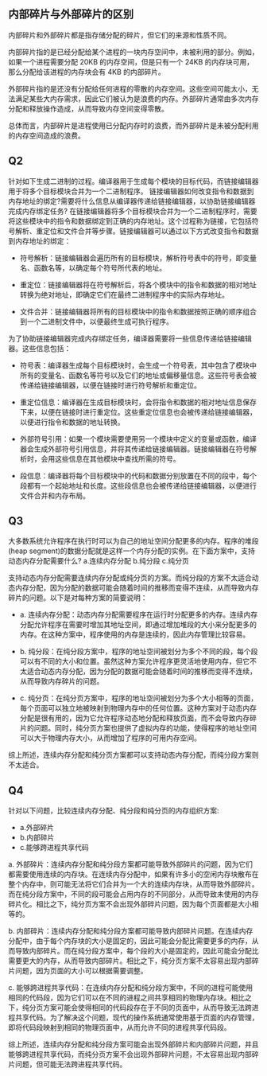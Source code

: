 ## 内部碎片与外部碎片的区别
内部碎片和外部碎片都是指存储分配的碎片，但它们的来源和性质不同。

内部碎片指的是已经分配给某个进程的一块内存空间中，未被利用的部分。例如，如果一个进程需要分配 20KB 的内存空间，但是只有一个 24KB 的内存块可用，那么分配给该进程的内存块会有 4KB 的内部碎片。

外部碎片指的是还没有分配给任何进程的零散的内存空间。这些空间可能太小，无法满足某些大内存需求，因此它们被认为是浪费的内存。外部碎片通常由多次内存分配和释放操作造成，从而导致内存空间变得零散。

总体而言，内部碎片是进程使用已分配内存时的浪费，而外部碎片是未被分配利用的内存空间造成的浪费。

## Q2
针对如下生成二进制的过程。编译器用于生成每个模块的目标代码，而链接编辑器用于将多个目标模块合并为一个二进制程序。
链接编辑器如何改变指令和数据到内存地址的绑定?需要将什么信息从编译器传递给链接编辑器，以协助链接编辑器完成内存绑定任务?
在链接编辑器将多个目标模块合并为一个二进制程序时，需要将这些模块中的指令和数据绑定到正确的内存地址。这个过程称为链接，它包括符号解析、重定位和文件合并等步骤。链接编辑器可以通过以下方式改变指令和数据到内存地址的绑定：

- 符号解析：链接编辑器会遍历所有的目标模块，解析符号表中的符号，即变量名、函数名等，以确定每个符号所代表的地址。

- 重定位：链接编辑器将在符号解析后，将各个模块中的指令和数据的相对地址转换为绝对地址，即确定它们在最终二进制程序中的实际内存地址。

- 文件合并：链接编辑器将所有的目标模块中的指令和数据按照正确的顺序组合到一个二进制文件中，以便最终生成可执行程序。

为了协助链接编辑器完成内存绑定任务，编译器需要将一些信息传递给链接编辑器。这些信息包括：

- 符号表：编译器生成每个目标模块时，会生成一个符号表，其中包含了模块中所有的变量名、函数名等符号以及它们的地址或偏移量信息。这些符号表会被传递给链接编辑器，以便在链接时进行符号解析和重定位。

- 重定位信息：编译器在生成目标模块时，会将指令和数据的相对地址信息保存下来，以便在链接时进行重定位。这些重定位信息也会被传递给链接编辑器，以便进行指令和数据的地址转换。

- 外部符号引用：如果一个模块需要使用另一个模块中定义的变量或函数，编译器会生成外部符号引用信息，并将其传递给链接编辑器。链接编辑器在符号解析时，会用这些信息在其他模块中查找所需的符号。

- 段信息：编译器将每个目标模块中的代码和数据分别放置在不同的段中，每个段都有一个起始地址和长度。这些段信息也会被传递给链接编辑器，以便进行文件合并和内存布局。

## Q3
大多数系统允许程序在执行时可以为自己的地址空间分配更多的内存。程序的堆段(heap segment)的数据分配就是这样一个内存分配的实例。在下面方案中，支持动态内存分配需要什么?
a.连续内存分配
b.纯分段
c.纯分页

支持动态内存分配需要连续内存分配或纯分页的方案。而纯分段的方案不太适合动态内存分配，因为分配的数据可能会随着时间的推移而变得不连续，从而导致内存碎片的问题。以下是对每种方案的简要说明：

- a. 连续内存分配：动态内存分配需要程序在运行时分配更多的内存。连续内存分配允许程序在需要时增加其地址空间，即通过增加堆段的大小来分配更多的内存。在这种方案中，程序使用的内存是连续的，因此内存管理比较容易。

- b. 纯分段：在纯分段方案中，程序的地址空间被划分为多个不同的段，每个段可以有不同的大小和位置。虽然这种方案允许程序更灵活地使用内存，但它不太适合动态内存分配，因为分配的数据可能会随着时间的推移而变得不连续，从而导致内存碎片的问题。

- c. 纯分页：在纯分页方案中，程序的地址空间被划分为多个大小相等的页面，每个页面可以独立地被映射到物理内存中的任何位置。这种方案对于动态内存分配是很有用的，因为它允许程序动态地分配和释放页面，而不会导致内存碎片的问题。同时，纯分页方案也提供了虚拟内存的功能，使得程序的地址空间可以大于物理内存大小，从而增加了程序的可用内存空间。

综上所述，连续内存分配和纯分页方案都可以支持动态内存分配，而纯分段方案则不太适合。

## Q4
针对以下问题，比较连续内存分配、纯分段和纯分页的内存组织方案:
- a.外部碎片
- b.内部碎片
- c.能够跨进程共享代码

a. 外部碎片：连续内存分配和纯分段方案都可能导致外部碎片的问题，因为它们都需要使用连续的内存块。在连续内存分配中，如果有许多小的空闲内存块散布在整个内存中，则可能无法将它们合并为一个大的连续内存块，从而导致外部碎片。而在纯分段方案中，不同的段可能会占用内存的不同部分，从而导致未使用的内存碎片化。相比之下，纯分页方案不会出现外部碎片问题，因为每个页面都是大小相等的。

b. 内部碎片：连续内存分配和纯分段方案都可能导致内部碎片问题。在连续内存分配中，由于每个内存块的大小是固定的，因此可能会分配比需要更多的内存，从而导致内部碎片。而在纯分段方案中，每个段的大小是固定的，因此可能会分配比需要更大的内存，从而导致内部碎片。相比之下，纯分页方案不太容易出现内部碎片问题，因为页面的大小可以根据需要调整。

c. 能够跨进程共享代码：在连续内存分配和纯分段方案中，不同的进程可能使用相同的代码段，因为它们可以在不同的进程之间共享相同的物理内存块。相比之下，纯分页方案可能会使得相同的代码段存在于不同的页面中，从而导致无法跨进程共享代码。为了解决这个问题，现代的操作系统通常使用基于页面的内存管理，即将代码段映射到相同的物理页面中，从而允许不同的进程共享代码段。

综上所述，连续内存分配和纯分段方案可能会出现外部碎片和内部碎片问题，并且能够跨进程共享代码，而纯分页方案不会出现外部碎片问题，不太容易出现内部碎片问题，但可能无法跨进程共享代码。
